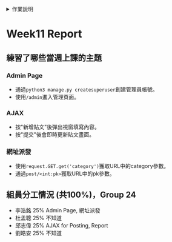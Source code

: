 <details>
<summary>作業說明</summary>

# 作業說明

## 實作演練
- 各組自行訂定主題進行實作演練 (可中途更改題目，只要合理就行)
- 練習當週上課的主題 20%
- 額外找的與當週上課的主題相關的程式技術 15%
- 將這些技術合併到實作演練的主題的合理性 15%
- 將諸多元件與技術放在一起顯得相當牽強，但在一定得用到的前提下，構思如何合理安排在同一網站中相當具有挑戰性。

## 作業繳交方式：
- 在GitHub中建立一個Repository以你們的組別命名，如： Team03 。如：Web程式設計與應用 - 第三組 (中文Repo名稱無法使用)
- 在GitHub中放一個HW_Report資料夾
- 裡面放每一週的作業檔之外，還要放這一周做了什麼的Report，請依週次命名如：Week07.md
- 內容分三段
  - 練習了哪些當週上課的主題
  - 額外找了與當週上課的主題相關的程式技術
  - 組員分工情況 (共100%)，並清楚的標示你們是哪一組 (組別)
    - 王小明 25% html設計
    - 李小華 25% css設計
    - 王小美 15% 不知道
    - 吳名式 35% html+CSS救火
- 內容包含當周做的內容，以上講的當週上課的主題及額外找了與當週上課的主題相關的程式技術都必須實做在專案之中並commit進去。
- 每週上傳該周最後一次commit的網址，ex: https://github.com/shiunyi71/Web_APP_HW/commit/643101979cd8b6304310b75f85e0f8c8ef9c6b2f

※ 請加老師及助教的帳號進Collaborator: shiunyi71@gmail.com, annie8528@gmail.com, pe.lotoya93@gmail.com
</details>

# Week11 Report

## 練習了哪些當週上課的主題
### Admin Page
- 通過`python3 manage.py createsuperuser`創建管理員帳號。
- 使用`/admin`進入管理頁面。

### AJAX
- 按"新增貼文"後彈出視窗填寫內容。
- 按"提交"後會即時更新貼文畫面。

### 網址派發
- 使用`request.GET.get('category')`獲取URL中的category參數。
- 通過`post/<int:pk>`獲取URL中的pk參數。

## 組員分工情況 (共100%)，Group 24
- 李浩銘 25% Admin Page, 網址派發
- 杜孟聰 25% 不知道
- 邱志偉 25% AJAX for Posting, Report
- 劉晧安 25% 不知道